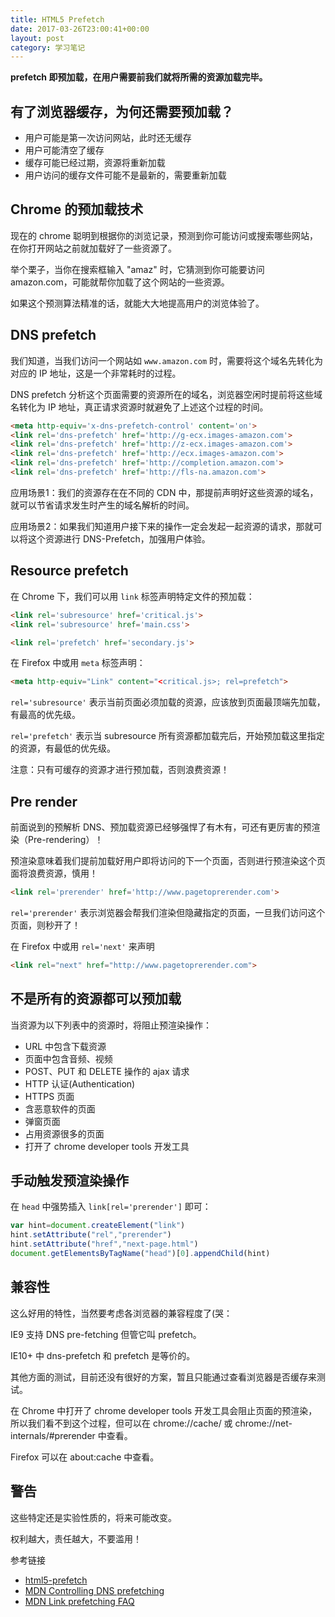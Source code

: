 ```yaml
---
title: HTML5 Prefetch
date: 2017-03-26T23:00:41+00:00
layout: post
category: 学习笔记
---
```


**prefetch 即预加载，在用户需要前我们就将所需的资源加载完毕。**

## 有了浏览器缓存，为何还需要预加载？

- 用户可能是第一次访问网站，此时还无缓存
- 用户可能清空了缓存
- 缓存可能已经过期，资源将重新加载
- 用户访问的缓存文件可能不是最新的，需要重新加载

## Chrome 的预加载技术

现在的 chrome 聪明到根据你的浏览记录，预测到你可能访问或搜索哪些网站，在你打开网站之前就加载好了一些资源了。

举个栗子，当你在搜索框输入 "amaz" 时，它猜测到你可能要访问 amazon.com，可能就帮你加载了这个网站的一些资源。

如果这个预测算法精准的话，就能大大地提高用户的浏览体验了。

## DNS prefetch

我们知道，当我们访问一个网站如 `www.amazon.com` 时，需要将这个域名先转化为对应的 IP 地址，这是一个非常耗时的过程。

DNS prefetch 分析这个页面需要的资源所在的域名，浏览器空闲时提前将这些域名转化为 IP 地址，真正请求资源时就避免了上述这个过程的时间。

```html
<meta http-equiv='x-dns-prefetch-control' content='on'>
<link rel='dns-prefetch' href='http://g-ecx.images-amazon.com'>
<link rel='dns-prefetch' href='http://z-ecx.images-amazon.com'>
<link rel='dns-prefetch' href='http://ecx.images-amazon.com'>
<link rel='dns-prefetch' href='http://completion.amazon.com'>
<link rel='dns-prefetch' href='http://fls-na.amazon.com'>
```

应用场景1：我们的资源存在在不同的 CDN 中，那提前声明好这些资源的域名，就可以节省请求发生时产生的域名解析的时间。

应用场景2：如果我们知道用户接下来的操作一定会发起一起资源的请求，那就可以将这个资源进行 DNS-Prefetch，加强用户体验。

## Resource prefetch

在 Chrome 下，我们可以用 `link` 标签声明特定文件的预加载：

```html
<link rel='subresource' href='critical.js'>
<link rel='subresource' href='main.css'>

<link rel='prefetch' href='secondary.js'>
```

在 Firefox 中或用 `meta` 标签声明：

```html
<meta http-equiv="Link" content="<critical.js>; rel=prefetch">
```

`rel='subresource'` 表示当前页面必须加载的资源，应该放到页面最顶端先加载，有最高的优先级。

`rel='prefetch'` 表示当 subresource 所有资源都加载完后，开始预加载这里指定的资源，有最低的优先级。

注意：只有可缓存的资源才进行预加载，否则浪费资源！

## Pre render

前面说到的预解析 DNS、预加载资源已经够强悍了有木有，可还有更厉害的预渲染（Pre-rendering）！

预渲染意味着我们提前加载好用户即将访问的下一个页面，否则进行预渲染这个页面将浪费资源，慎用！

```html
<link rel='prerender' href='http://www.pagetoprerender.com'>
```

`rel='prerender'` 表示浏览器会帮我们渲染但隐藏指定的页面，一旦我们访问这个页面，则秒开了！

在 Firefox 中或用 `rel='next'` 来声明

```html
<link rel="next" href="http://www.pagetoprerender.com">
```

## 不是所有的资源都可以预加载

当资源为以下列表中的资源时，将阻止预渲染操作：

- URL 中包含下载资源
- 页面中包含音频、视频
- POST、PUT 和 DELETE 操作的 ajax 请求
- HTTP 认证(Authentication)
- HTTPS 页面
- 含恶意软件的页面
- 弹窗页面
- 占用资源很多的页面
- 打开了 chrome developer tools 开发工具

## 手动触发预渲染操作

在 `head` 中强势插入 `link[rel='prerender']` 即可：

```js
var hint=document.createElement("link")
hint.setAttribute("rel","prerender")
hint.setAttribute("href","next-page.html")
document.getElementsByTagName("head")[0].appendChild(hint)
```

## 兼容性

这么好用的特性，当然要考虑各浏览器的兼容程度了(哭：

IE9 支持 DNS pre-fetching 但管它叫 prefetch。

IE10+ 中 dns-prefetch 和 prefetch 是等价的。

其他方面的测试，目前还没有很好的方案，暂且只能通过查看浏览器是否缓存来测试。

在 Chrome 中打开了 chrome developer tools 开发工具会阻止页面的预渲染，所以我们看不到这个过程，但可以在 chrome://cache/ 或 chrome://net-internals/#prerender 中查看。

Firefox 可以在 about:cache 中查看。

## 警告

这些特定还是实验性质的，将来可能改变。

权利越大，责任越大，不要滥用！

参考链接

* [html5-prefetch](https://medium.com/@luisvieira_gmr/html5-prefetch-1e54f6dda15d)
* [MDN Controlling DNS prefetching](https://developer.mozilla.org/en-US/docs/Web/HTTP/Controlling_DNS_prefetching)
* [MDN Link prefetching FAQ](https://developer.mozilla.org/en-US/docs/Web/HTTP/Link_prefetching_FAQ)
